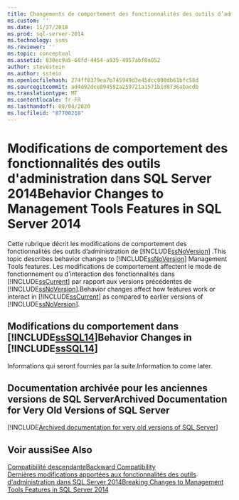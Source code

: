 ```yaml
---
title: Changements de comportement des fonctionnalités des outils d’administration dans SQL Server 2014 | Microsoft Docs
ms.custom: ''
ms.date: 11/27/2018
ms.prod: sql-server-2014
ms.technology: ssms
ms.reviewer: ''
ms.topic: conceptual
ms.assetid: 830ec9a5-68fd-4454-a935-4957abf8a052
author: stevestein
ms.author: sstein
ms.openlocfilehash: 274ff0379ea7b745949d3e45dcc000db61bfc58d
ms.sourcegitcommit: ad4d92dce894592a259721a1571b1d8736abacdb
ms.translationtype: MT
ms.contentlocale: fr-FR
ms.lasthandoff: 08/04/2020
ms.locfileid: "87700218"
---
```

# <a name="behavior-changes-to-management-tools-features-in-sql-server-2014"></a><span data-ttu-id="39cff-102">Modifications de comportement des fonctionnalités des outils d'administration dans SQL Server 2014</span><span class="sxs-lookup"><span data-stu-id="39cff-102">Behavior Changes to Management Tools Features in SQL Server 2014</span></span>
  <span data-ttu-id="39cff-103">Cette rubrique décrit les modifications de comportement des fonctionnalités des outils d’administration de [!INCLUDE[ssNoVersion](../includes/ssnoversion-md.md)] .</span><span class="sxs-lookup"><span data-stu-id="39cff-103">This topic describes behavior changes to [!INCLUDE[ssNoVersion](../includes/ssnoversion-md.md)] Management Tools features.</span></span> <span data-ttu-id="39cff-104">Les modifications de comportement affectent le mode de fonctionnement ou d'interaction des fonctionnalités dans [!INCLUDE[ssCurrent](../includes/sscurrent-md.md)] par rapport aux versions précédentes de [!INCLUDE[ssNoVersion](../includes/ssnoversion-md.md)].</span><span class="sxs-lookup"><span data-stu-id="39cff-104">Behavior changes affect how features work or interact in [!INCLUDE[ssCurrent](../includes/sscurrent-md.md)] as compared to earlier versions of [!INCLUDE[ssNoVersion](../includes/ssnoversion-md.md)].</span></span>  
  
## <a name="behavior-changes-in-sssql14"></a><span data-ttu-id="39cff-105">Modifications du comportement dans [!INCLUDE[ssSQL14](../includes/sssql14-md.md)]</span><span class="sxs-lookup"><span data-stu-id="39cff-105">Behavior Changes in [!INCLUDE[ssSQL14](../includes/sssql14-md.md)]</span></span>  
 <span data-ttu-id="39cff-106">Informations qui seront fournies par la suite.</span><span class="sxs-lookup"><span data-stu-id="39cff-106">Information to come later.</span></span>  

## <a name="archived-documentation-for-very-old-versions-of-sql-server"></a><a name="previous-versions"></a><span data-ttu-id="39cff-107">Documentation archivée pour les anciennes versions de SQL Server</span><span class="sxs-lookup"><span data-stu-id="39cff-107">Archived Documentation for Very Old Versions of SQL Server</span></span>

[!INCLUDE[Archived documentation for very old versions of SQL Server](../includes/paragraph-content/previous-versions-archive-documentation-sql-server.md)]

## <a name="see-also"></a><span data-ttu-id="39cff-108">Voir aussi</span><span class="sxs-lookup"><span data-stu-id="39cff-108">See Also</span></span>  
 [<span data-ttu-id="39cff-109">Compatibilité descendante</span><span class="sxs-lookup"><span data-stu-id="39cff-109">Backward Compatibility</span></span>](../../2014/getting-started/backward-compatibility.md)  
 [<span data-ttu-id="39cff-110">Dernières modifications apportées aux fonctionnalités des outils d'administration dans SQL Server 2014</span><span class="sxs-lookup"><span data-stu-id="39cff-110">Breaking Changes to Management Tools Features in SQL Server 2014</span></span>](breaking-changes-to-database-engine-features-in-sql-server-2016.md?view=sql-server-2014)

  
